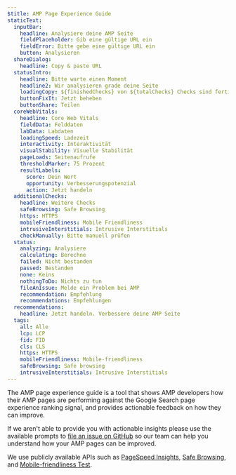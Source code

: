 ```yaml
---
$title: AMP Page Experience Guide
staticText:
  inputBar:
    headline: Analysiere deine AMP Seite
    fieldPlaceholder: Gib eine gültige URL ein
    fieldError: Bitte gebe eine gültige URL ein
    button: Analysieren
  shareDialog:
    headline: Copy & paste URL
  statusIntro:
    headline: Bitte warte einen Moment
    headline2: Wir analysieren grade deine Seite
    loadingCopy: ${finishedChecks} von ${totalChecks} Checks sind fertig
    buttonFixIt: Jetzt beheben
    buttonShare: Teilen
  coreWebVitals:
    headline: Core Web Vitals
    fieldData: Felddaten
    labData: Labdaten
    loadingSpeed: Ladezeit
    interactivity: Interaktivität
    visualStability: Visuelle Stabilität
    pageLoads: Seitenaufrufe
    thresholdMarker: 75 Prozent
    resultLabels:
      score: Dein Wert
      opportunity: Verbesserungspotenzial
      action: Jetzt handeln
  additionalChecks:
    headline: Weitere Checks
    safeBrowsing: Safe Browsing
    https: HTTPS
    mobileFriendliness: Mobile Friendliness
    intrusiveInterstitials: Intrusive Interstitials
    checkManually: Bitte manuell prüfen
  status:
    analyzing: Analysiere
    calculating: Berechne
    failed: Nicht bestanden
    passed: Bestanden
    none: Keins
    nothingToDo: Nichts zu tun
    fileAnIssue: Melde ein Problem bei AMP
    recommendation: Empfehlung
    recommendations: Empfehlungen
  recommendations:
    headline: Jetzt handeln. Verbessere deine AMP Seite
  tags:
    all: Alle
    lcp: LCP
    fid: FID
    cls: CLS
    https: HTTPS
    mobileFriendliness: Mobile-friendliness
    safeBrowsing: Safe browsing
    intrusiveInterstitials: Intrusive Interstitials
---
```


The AMP page experience guide is a tool that shows AMP developers how their AMP pages are performing against the Google Search page experience ranking signal, and provides actionable feedback on how they can improve.

If we aren't able to provide you with actionable insights please use the available prompts to [file an issue on GitHub](https://github.com/ampproject/amphtml/issues/new?assignees=&labels=Type:+Page+experience&template=page-experience.md&title=Page+experience+issue) so our team can help you understand how your AMP pages can be improved.

We use publicly available APIs such as [PageSpeed Insights](https://developers.google.com/speed/pagespeed/insights/), [Safe Browsing](https://developers.google.com/safe-browsing/v4/lookup-api), and [Mobile-friendliness Test](https://search.google.com/test/mobile-friendly).
